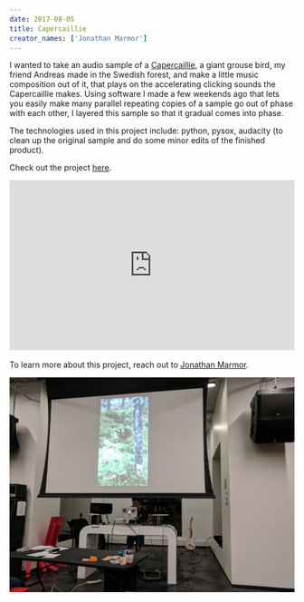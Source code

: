 ```yaml
---
date: 2017-08-05
title: Capercaillie
creator_names: ['Jonathan Marmor']
---
```

I wanted to take an audio sample of a [Capercaillie](https://en.wikipedia.org/wiki/Western_capercaillie), a giant grouse bird, my friend Andreas made in the Swedish forest, and make a little music composition out of it, that plays on the accelerating clicking sounds the Capercaillie makes. Using software I made a few weekends ago that lets you easily make many parallel repeating copies of a sample go out of phase with each other, I layered this sample so that it gradual comes into phase.

The technologies used in this project include:
python, pysox, audacity (to clean up the original sample and do some minor edits of the finished product).

Check out the project [here](https://github.com/jonathanmarmor/capercaillie).

<iframe width="100%" height="300" scrolling="no" frameborder="no" src="https://w.soundcloud.com/player/?url=https%3A//api.soundcloud.com/tracks/336643049&amp;color=ff5500&amp;auto_play=false&amp;hide_related=false&amp;show_comments=true&amp;show_user=true&amp;show_reposts=false&amp;visual=true"></iframe>

To learn more about this project, reach out to [Jonathan Marmor](http://jonathanmarmor.com/).

![Photo of Jonathan Marmor's presentation on the Capercaillie.](/assets/events/20170805/20170805_grouse.jpg)
